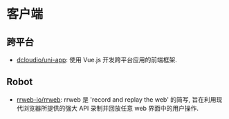 # 客户端

## 跨平台
* [dcloudio/uni-app](https://github.com/dcloudio/uni-app): 使用 Vue.js 开发跨平台应用的前端框架.



## Robot
* [rrweb-io/rrweb](https://github.com/rrweb-io/rrweb): rrweb 是 'record and replay the web' 的简写, 旨在利用现代浏览器所提供的强大 API 录制并回放任意 web 界面中的用户操作.